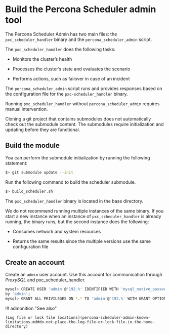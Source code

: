 # Build the Percona Scheduler admin tool

The Percona Scheduler Admin has two main files: the `pxc_scheduler_handler` binary and the `percona_scheduler_admin` script.

The `pxc_scheduler_handler` does the following tasks:

* Monitors the cluster’s health

* Processes the cluster’s state and evaluates the scenario

* Performs actions, such as failover in case of an incident

The `percona_scheduler_admin` script runs and provides responses based on the
configuration file for the `pxc-scheduler_handler` binary.

Running `pxc_scheduler_handler`  without `percona_scheduler_admin` requires
manual intervention.

Cloning a git project that contains submodules does not automatically check out the submodule content. The submodules require initialization and updating before they are functional.

## Build the module

You can perform the submodule initialization by running the following statement:

```{.bash data-prompt="$>"}
$> git submodule update --init
```

Run the following command to build the scheduler submodule.

```{.bash data-prompt="$>"}
$> build_scheduler.sh
```

The `pxc_scheduler_handler` binary is located in the base directory.

We do not recommend running multiple instances of the same binary. If you start a new instance when an instance of
`pxc_scheduler_handler` is already running, the binary runs, but the second instance does the following:

* Consumes network and system resources

* Returns the same results since the multiple versions use the same configuration file

## Create an account

Create an `admin` user account. Use this account for communication through *ProxySQL* and pxc_scheduler_handler.

```{.bash data-prompt="mysql>"}
mysql> CREATE USER 'admin'@'192.%' IDENTIFIED WITH 'mysql_native_password'
by 'admin';
mysql> GRANT ALL PRIVILEGES ON *.* TO 'admin'@'192.%' WITH GRANT OPTION;
```

!!! admonition "See also"
    
    [Log file or lock file locations](percona-scheduler-admin-known-limitations.md#do-not-place-the-log-file-or-lock-file-in-the-home-directory)


